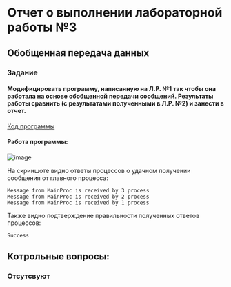 # Отчет о выполнении лабораторной работы №3
## Обобщенная передача данных
### Задание
#### Модифицировать программу, написанную на Л.Р. №1 так чтобы она работала на основе обобщенной передачи сообщений. Результаты работы сравнить (с результатами полученными в Л.Р. №2) и занести в отчет.


[Код программы](https://github.com/sekibura/MPI/blob/main/Lab3/Source.cpp)
#### Работа программы:
![image](https://user-images.githubusercontent.com/51335422/108605371-c15fd700-73c4-11eb-8b6c-8a3fb178c17e.png)

На скриншоте видно ответы процессов о удачном получении сообщения от главного процесса:

```
Message from MainProc is received by 3 process
Message from MainProc is received by 2 process
Message from MainProc is received by 1 process
```

Также видно подтверждение правильности полученных ответов процессов:

```
Success
```


## Котрольные вопросы:
### Отсутсвуют

